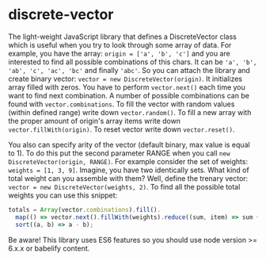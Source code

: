 # discrete-vector

The light-weight JavaScript library that defines a DiscreteVector class
which is useful when you try to look through some array of data.
For example, you have the array: `origin = ['a', 'b', 'c']`
and you are interested to find all possible combinations of this chars.
It can be `'a', 'b', 'ab', 'c', 'ac', 'bc'` and finally `'abc'`.
So you can attach the library and create binary vector: `vector = new DiscreteVector(origin)`.
It initializes array filled with zeros.
You have to perform `vector.next()` each time you want to find next combination.
A number of possible combinations can be found with `vector.combinations`.
To fill the vector with random values (within defined range) write down `vector.random()`.
To fill a new array with the proper amount of origin's array items write down `vector.fillWith(origin)`.
To reset vector write down `vector.reset()`.

You also can specify arity of the vector (default binary, max value is equal to 1).
To do this put the second parameter RANGE when you call `new DiscreteVector(origin, RANGE)`.
For example consider the set of weights: `weights = [1, 3, 9]`.
Imagine, you have two identically sets.
What kind of total weight can you assemble with them?
Well, define the trenary vector: `vector = new DiscreteVector(weights, 2)`.
To find all the possible total weights you can use this snippet:
``` javascript
totals = Array(vector.combinations).fill().
  map(() => vector.next().fillWith(weights).reduce((sum, item) => sum + item, 0)).
  sort((a, b) => a - b);
```

Be aware! This library uses ES6 features so you should use node version >= 6.x.x or babelify content.
